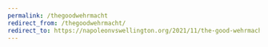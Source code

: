 ```yaml
---
permalink: /thegoodwehrmacht
redirect_from: /thegoodwehrmacht/
redirect_to: https://napoleonvswellington.org/2021/11/the-good-wehrmacht.html
---
```

